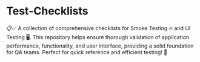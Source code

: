 # Test-Checklists
 

📋✅ A collection of comprehensive checklists for Smoke Testing 🔥 and UI Testing 🖥️. 
This repository helps ensure thorough validation of application performance, functionality, and user interface, providing a solid foundation for QA teams. 
Perfect for quick reference and efficient testing! 🚀

